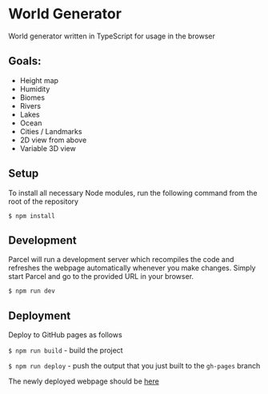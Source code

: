 # World Generator
World generator written in TypeScript for usage in the browser

## Goals:

* Height map
* Humidity
* Biomes
* Rivers
* Lakes
* Ocean
* Cities / Landmarks
* 2D view from above
* Variable 3D view

## Setup
To install all necessary Node modules, run the following command from the root of the repository

`$ npm install`

## Development
Parcel will run a development server which recompiles the code and refreshes the webpage automatically whenever you make changes. Simply start Parcel and go to the provided URL in your browser.

`$ npm run dev`

## Deployment
Deploy to GitHub pages as follows

`$ npm run build` - build the project

`$ npm run deploy` - push the output that you just built to the `gh-pages` branch

The newly deployed webpage should be [here](https://willfenton.github.io/world-generator/)
